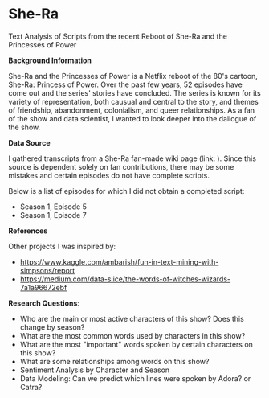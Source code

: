 # She-Ra
Text Analysis of Scripts from the recent Reboot of She-Ra and the Princesses of Power

**Background Information**

She-Ra and the Princesses of Power is a Netflix reboot of the 80's cartoon, She-Ra: Princess of Power. Over the past few years, 52 episodes have come out and the series' stories have concluded. The series is known for its variety of representation, both causual and central to the story, and themes of friendship, abandonment, colonialism, and queer relationships. As a fan of the show and data scientist, I wanted to look deeper into the dailogue of the show.

**Data Source**

I gathered transcripts from a She-Ra fan-made wiki page (link: ). Since this source is dependent solely on fan contributions, there may be some mistakes and certain episodes do not have complete scripts. 

Below is a list of episodes for which I did not obtain a completed script: 

* Season 1, Episode 5
* Season 1, Episode 7

**References**

Other projects I was inspired by: 
* https://www.kaggle.com/ambarish/fun-in-text-mining-with-simpsons/report
* https://medium.com/data-slice/the-words-of-witches-wizards-7a1a96672ebf

**Research Questions**: 

*   Who are the main or most active characters of this show? Does this change by season? 
*   What are the most common words used by characters in this show?
* What are the most "important" words spoken by certain characters on this show? 
* What are some relationships among words on this show? 
* Sentiment Analysis by Character and Season
* Data Modeling: Can we predict which lines were spoken by Adora? or Catra? 
